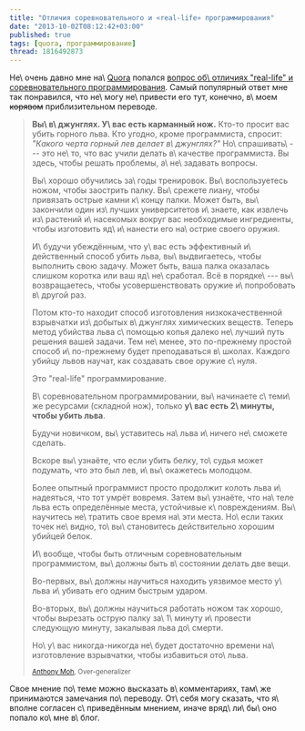 ```yaml
---
title: "Отличия соревновательного и «real-life» программирования"
date: "2013-10-02T08:12:42+03:00"
published: true
tags: [quora, программирование]
thread: 1816492873
---
```


Не\ очень давно мне на\ [Quorа] попался [вопрос об\ отличиях <nobr>"real-life"</nobr> и соревновательного программирования][question].
Самый популярный ответ мне так понравился, что не\ могу не\ привести его тут, конечно, в\ моем ~~корявом~~
приблизительном переводе.

> **Вы\ в\ джунглях. У\ вас есть карманный нож.** <nobr>Кто-то</nobr> просит вас убить горного льва. Кто угодно, кроме
> программиста, спросит: *"Какого черта горный лев делает в\ джунглях?"* Но\ спрашивать\ --- это не\ то, что вас учили
> делать в\ качестве программиста. Вы здесь, чтобы решать проблемы, а\ не\ задавать вопросы.
>
> Вы\ хорошо обучились за\ годы тренировок. Вы\ воспользуетесь ножом, чтобы заострить палку. Вы\ срежете лиану, чтобы
> привязать острые камни к\ концу палки. Может быть, вы\ закончили один из\ лучших университетов и\ знаете, как извлечь
> из\ растений и\ насекомых вокруг вас необходимые ингредиенты, чтобы изготовить яд\ и\ нанести его на\ острие своего
> оружия.
>
> И\ будучи убеждённым, что у\ вас есть эффективный и\ действенный способ убить льва, вы\ выдвигаетесь, чтобы выполнить
> свою задачу. Может быть, ваша палка оказалась слишком коротка или ваш яд\ не\ сработал. Всё в порядке\ ---
> вы\ возвращаетесь, чтобы усовершенствовать оружие и\ попробовать в\ другой раз.
>
> Потом <nobr>кто-то</nobr> находит способ изготовления низкокачественной взрывчатки из\ добытых в\ джунглях химических
> веществ. Теперь метод убийства льва с\ помощью копья далеко не\ лучший путь решения вашей задачи. Тем не\ менее, это
> <nobr>по-прежнему</nobr> простой способ и\ <nobr>по-прежнему</nobr> будет преподаваться в\ школах. Каждого убийцу
> львов научат, как создавать свое оружие с\ нуля.
>
> Это <nobr>"real-life"</nobr> программирование.
>
> В\ соревновательном программировании, вы\ начинаете с\ теми\ же ресурсами (складной нож), только **у\ вас есть
> 2\ минуты, чтобы убить льва**.
>
> Будучи новичком, вы\ уставитесь на\ льва и\ ничего не\ сможете сделать.
>
> Вскоре вы\ узнаёте, что если убить белку, то\ судья может подумать, что это был лев, и\ вы\ окажетесь молодцом.
>
> Более опытный программист просто продолжит колоть льва и\ надеяться, что тот умрёт вовремя. Затем вы\ узнаёте,
> что на\ теле льва есть определённые места, устойчивые к\ повреждениям. Вы\ научитесь не\ тратить свое время на\ эти
> места. Но\ если таких точек не\ видно, то\ вы\ становитесь действительно хорошим убийцей белок.
>
> И\ вообще, чтобы быть отличным соревновательным программистом, вы\ должны быть в\ состоянии делать две вещи.
>
> <nobr>Во-первых</nobr>, вы\ должны научиться находить уязвимое место у\ льва и\ убивать его одним быстрым ударом.
>
> <nobr>Во-вторых</nobr>, вы\ должны научиться работать ножом так хорошо, чтобы вырезать острую палку за\ 1\ минуту
> и\ провести следующую минуту, закалывая льва до\ смерти.
>
> Но\ у\ вас <nobr>никогда-никогда</nobr> не\ будет достаточно времени на\ изготовление взрывчатки, чтобы избавиться
> ото\ льва.
>
> <small>[Anthony Moh], Over-generalizer</small>

Свое мнение по\ теме можно высказать в\ комментариях, там\ же принимаются замечания по\ переводу. От\ себя могу сказать,
что я\ вполне согласен с\ приведённым мнением, иначе вряд\ ли\ бы\ оно попало ко\ мне в\ блог.

[Quorа]: http://www.quora.com/
[question]: http://www.quora.com/Competitive-Programming/How-is-competitive-programming-different-from-real-life-programming
[Anthony Moh]: http://www.quora.com/Anthony-Moh